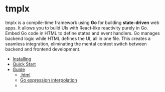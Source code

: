 # tmplx

tmplx is a compile-time framework using **Go** for building **state-driven** web apps. It allows you to build UIs with React-like reactivity purely in Go. Embed Go code in HTML to define states and event handlers. Go manages backend logic while HTML defines the UI, all in one file. This creates a seamless integration, eliminating the mental context switch between backend and frontend development.

- [Installing](#installing)
- [Quick Start](#quick-start)
- [Guide](#guide)
  - [.html](#html)
  - [Go expression interpolation](#go-expression-interpolation)
  - [<script type="text/tmplx">](#script-typetexttmplx)
  - [State](#state)
  - [Derived State](#derived-state)
  - [Event Handler](#event-handler)
    - [Arguments](#arguments)
    - [Inline Statements](#inline-statements)
  - [init()](#init)
  - [Control Flow](#control-flow)
    - [tx-if / tx-else-if / tx-else](#tx-if-tx-else-if-tx-else)
    - [tx-for](#tx-for)
  - [`<template>`](#template)
  - [tmplx cmd](#tmplx-cmd)
    - [pages directory](#pages-directory)
    - [components directory](#components-directory)
    - [output](#output)

> [!WARNING]
> The project is in active development, with some of the features incomplete, and bugs or undefined behavior may occur.

## Installing
```sh
go install github.com/gnituy18/tmplx@latest
```

## Quick Start
### 1. Set up a new project directory
```sh
mkdir proj
cd proj

mkdir pages
touch pages/index.html

touch main.go
go mod init proj
```

### 2. Edit `pages/index.html`
```html
<script type="text/tmplx">
  var name string = "tmplx" // name is a state
  var greeting string = fmt.Sprintf("Hello ,%s!", name) // greeting is a derived state

  var counter int = 0 // counter is a state
  var counterTimes10 int = counter * 10 // counterTimes10 is reactive and change

  // declare a event handler in Go!
  func addOne() {
    counter++
  }
</script>

<html>
<head>
  <title> { name } </title>
</head>
<body>
  <h1> { greeting } </h1>

  <p>counter: { counter }</p>
  <p>counter * 10 = { counterTimes10 }</p>

  <!-- update counter by calling event handler -->
  <button tx-onclick="addOne()">Add 1</button>
</body>
</html>

```

### 3. Edit `main.go`
```go
package main

import (
	"log"
	"net/http"

	"proj/tmplx"
)

func main() {
	for _, th := range tmplx.Handlers() {
		http.HandleFunc("GET "+th.Url, th.HandlerFunc)
	}

	log.Fatal(http.ListenAndServe(":8080", nil))
}
```

### 4. Compile and Run the App
```sh
# From the proj directory
tmplx && go run .
```
Visit http://localhost:8080/ to see your web app in action.

## Guide

### `.html`
Your web app begins by creating an HTML file in the [pages](#pages-directory) directory. We chose HTML because—duh!—HTML is standardized and ensures backward compatibility across all browsers! This means you can build your app today, and even 10 years from now, tmplx will still be able to parse and handle it without issues.

Additionally, there's no need to invent a new file type to deliver all the features tmplx provides, as HTML already includes [extensibility](https://html.spec.whatwg.org/#extensibility) in its design.

You can access and modify every part of the HTML file, such as:
- adding attributes to the `<html>` tag
- customizing the `<body>` style
- adding a comment

This is often not obvious in modern frameworks. You can do whatever you want as long as it's valid HTML.
```html
<!-- /pages/index.html -->
<!DOCTYPE html>

<html lang="en">
  <head>
    <title> ... </title>
    ...
  </head>
  <body style="...">
  ...
  </body>
</html>
```

### Go Expression Interpolation

Embed Go expressions in HTML using `{}` for dynamic content. You can only place Go expressions in **text nodes** or **attribute values**; other placements cause parsing errors.

For text nodes, the output is HTML-escaped; for attribute values, it is not escaped.

Expressions are wrapped in `fmt.Sprint()` in the [output Go file](#output).

You can add `tx-ignore` to disable Go expression interpolation for that specific node's attribute values and its text children, but not the element children.
```html
<!-- /pages/index.html -->
<p class='{ strings.Join([]string{"c1", "c2"}, " ") }'>
 Hello, { user.GetNameById("id") }!
</p>

<!-- output -->
<p class="c1 c2">
 Hello, tmplx!
</p>
```

### `<script type="text/tmplx">`
tmplx extends HTML by embedding Go code within `<script>` tags. Set `type="text/tmplx"` to differentiate it from JavaScript or other languages.

The `<script>` contains valid Go code. tmplx uses a subset of Go syntax for declarative UI, including [state](#state), [derived state](#derived-state), and [event handler](#event-handler).
```diff
<!-- /pages/index.html -->
<!DOCTYPE html>

+ <script type="text/tmplx">
+ ...
+ </script>

<html lang="en">
  <head>
    <title> ... </title>
    ...
  </head>
  <body style="...">
  ...
  </body>
</html>
```

### State
State is the core of declarative UI development. It means that whenever a state changes, other UI parts react automatically.

State declaration is simply Go's variable declaration with a few rules. Since tmplx is a compiler, no special keyword is needed. Nothing new to learn.

#### Rules:
1. **Use `var` keyword; no `:=`.**
1. **Must define a type; it must be JSON marshalable and unmarshalable.**
1. **Initialization is optional. If initializing, the number of variables on the left must match expressions on the right.**

##### ❌ invalid state declarations
```html
...
<script type="text/tmplx">
  // no type
  var str = ""

  // no :=
  num := 1

  // f, w are not JSON marshalable and unmarshalable.
  var f func(int) = func(i int) {...} 
  var w io.Writer

  // the number of variables on the left must match expressions on the right.
  var a, b int = f() 
</script>
...
```
##### ✅ valid state declarations 
```html
<script type="text/tmplx">
  var name string = user.GetNameById("id")
  var m map[string]int = map[string]int{ "key": 100 }
</script>

...
<p> Hi, { name }! </p>
<p> { m["key"] } </p>
```

### Derived State

A derived state is a variable whose value is computed from other states or derived states.

It is declared as a standard Go variable. If the right-hand side (RHS) of the declaration references existing states or derived states, it is considered a derived state.

Derived states follow similar rules to regular states, with some differences:

#### Rules:
1. **Use `var` keyword; no `:=`.**
1. **Must define a type.**
1. **Initialization is optional. If initializing, the number of variables on the left must match the expressions on the right.**
1. **You cannot update derived states directly in [event handlers](#event-handler), but referencing them is allowed.**

Derived states do not require the type to be JSON marshalable/unmarshalable because they exist only on the backend.

```html
<script type="text/tmplx">
  var num1 int = 100
  var num2 int = num1 * 2
</script>

...
<p> { num1 } * 2 = { num2 } </p>
```
```html
<script type="text/tmplx">
  var classes []string = []string{"c1", "c2", "c3"}
  var class string = strings.Join(classes, " ") // derived from state 'classes'
</script>

...
<p class="{class}"> ... </p>
```

### Event Handler
You could have guessed by now: An event handler is simply a regular Go function. Event handlers mutate states or perform actions in response to user events.

Rules:
1. **Triggered via attributes with the `tx-on` prefix.**
2. **No return values. You don't need them.**

You can bind multiple events to one element: `<div tx-onmouseleave="show = false" tx-onmouseenter="show = true">`
```html
<script type="text/tmplx">
  var counter int = 0

  func add1() {
    counter += 1
  }
</script>
...
<p>{ counter }</p>
<button tx-onclick="add1()">Add 2</button>
```

#### Arguments
Event handlers can accept arguments, following these rules:

1. **Argument names cannot match state or derived state names.**
2. **Argument types must be JSON marshalable and unmarshalable.**

```html
<script type="text/tmplx">
  var counter int = 0

  func addNum(num int) {
    counter += num
  }
</script>
...
<p>{ counter }</p>
<button tx-for="i := 0; i < 10 i++" tx-onclick="addNum(i)">
  Add { i }
</button>
```

#### Inline Statements
For simple actions, embed Go statements directly in `tx-on*` attributes to mutate states, avoiding the need for separate handler functions.

Use ';' to separate multiple statements.
```html
<script type="text/tmplx">
  var num int = 1
</script>
...
<p> { num } </p>
<button tx-onclick="num++;num++">Add 2</button>
```

### `init()`

You can declare a function named `init()`, similar to Go's `init()` function. It runs once when the page loads.

It won't be compiled into an HTTP request, so you cannot call it using `tx-on*` attributes.2.4秒
```html
<script type="text/tmplx">
  var user User

  func init() {
    user := user.Get("user_id")
  }
</script>
```

Another use case is when you want to initialize a state from another state but don't want it to become a derived state.
```html
<script type="text/tmplx">
  var a int = 100
  var b int

  func init() {
    b = a * 2 // b is still a state
  }
</script>
...
```

### Control Flow

#### `tx-if`, `tx-else-if`, `tx-else`

You can use any valid expression in the value of `tx-if`, `tx-else-if` that fits Go's if statement condition. The `tx-else` attribute does not require any value. New variables created in the expression will also be accessible to the children of the node. It works just like Go's conditional statements.

```html
<script type="text/tmplx">
  var num int = 1
</script>
...
<button tx-onclick="num++">Append A</button>
<p tx-if="counter % 2 == 1"> odd </p>
<p tx-else> even </p>
```

```html
<p tx-if="user, err := user.GetUser(); err != nil">
  <span tx-if="err == ErrNotFound"> User not found</span>
</p>
<p tx-else-if='user.Name == ""'> user.Name not set </p>
<p tx-else > Hi!, { user.Name } </p>
```

#### `tx-for`
You can put every thing that fit Go's `for` statement.
```html
...
<div tx-for="_, user := range users">
  { user.Id }: { user.Name }
</div>
```
```html
...
<div tx-for="i := 0; i < 10; i++">
  <div tx-for="j := 0; j < 10; j++">
    { i } * { j } = { i * j }
  </div>
</div>
```
### `<template>`
### components (WIP)
### morphing (WIP)
### `tmplx` cmd
#### `pages` directory
#### `components` directory
#### output
